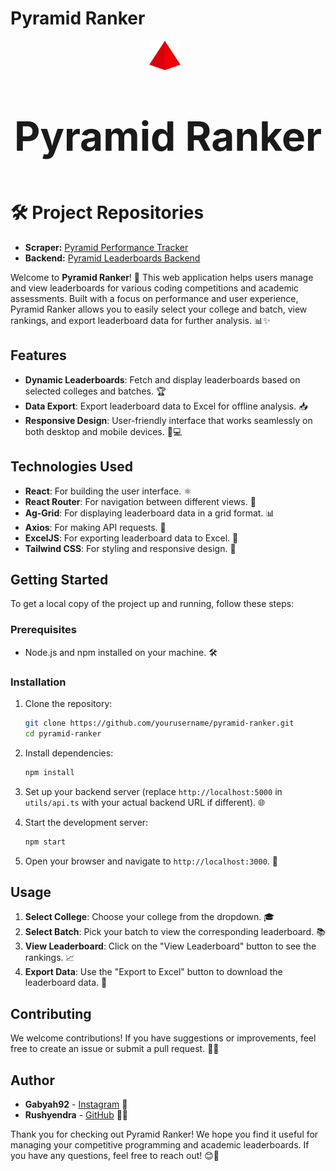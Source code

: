 # Pyramid Ranker

<div align="center">
  <img src="src/logo.svg" width="50" style="margin-right: 10px;" />
  <p style="font-size: 4rem; font-weight: bold;">Pyramid Ranker</p>
</div>

# 🛠️ Project Repositories

- **Scraper:** [Pyramid Performance Tracker](https://github.com/Pyramid-IT-Learn/Pyramid-Performance-Tracker)
- **Backend:** [Pyramid Leaderboards Backend](https://github.com/Pyramid-IT-Learn/pyramid-leaderboards-backend)

Welcome to **Pyramid Ranker**! 🎉 This web application helps users manage and view leaderboards for various coding competitions and academic assessments. Built with a focus on performance and user experience, Pyramid Ranker allows you to easily select your college and batch, view rankings, and export leaderboard data for further analysis. 📊✨

## Features

- **Dynamic Leaderboards**: Fetch and display leaderboards based on selected colleges and batches. 🏆
- **Data Export**: Export leaderboard data to Excel for offline analysis. 📥
- **Responsive Design**: User-friendly interface that works seamlessly on both desktop and mobile devices. 📱💻

## Technologies Used

- **React**: For building the user interface. ⚛️
- **React Router**: For navigation between different views. 🚦
- **Ag-Grid**: For displaying leaderboard data in a grid format. 📊
- **Axios**: For making API requests. 📡
- **ExcelJS**: For exporting leaderboard data to Excel. 📑
- **Tailwind CSS**: For styling and responsive design. 🎨

## Getting Started

To get a local copy of the project up and running, follow these steps:

### Prerequisites

- Node.js and npm installed on your machine. 🛠️

### Installation

1. Clone the repository:
   ```bash
   git clone https://github.com/yourusername/pyramid-ranker.git
   cd pyramid-ranker
   ```

2. Install dependencies:
   ```bash
   npm install
   ```

3. Set up your backend server (replace `http://localhost:5000` in `utils/api.ts` with your actual backend URL if different). 🌐

4. Start the development server:
   ```bash
   npm start
   ```

5. Open your browser and navigate to `http://localhost:3000`. 🚀

## Usage

1. **Select College**: Choose your college from the dropdown. 🎓
2. **Select Batch**: Pick your batch to view the corresponding leaderboard. 📚
3. **View Leaderboard**: Click on the "View Leaderboard" button to see the rankings. 📈
4. **Export Data**: Use the "Export to Excel" button to download the leaderboard data. 💾

## Contributing

We welcome contributions! If you have suggestions or improvements, feel free to create an issue or submit a pull request. 🤝💡

## Author

- **Gabyah92** - [Instagram](https://www.instagram.com/gabyah92) 🌟
- **Rushyendra** - [GitHub](https://github.com/dog-broad) 🦸‍♂️

Thank you for checking out Pyramid Ranker! We hope you find it useful for managing your competitive programming and academic leaderboards. If you have any questions, feel free to reach out! 😊💬


